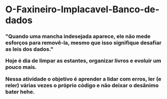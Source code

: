 # O-Faxineiro-Implacavel-Banco-de-dados

<h3> "Quando uma mancha indesejada aparece, ele não mede esforços para removê-la, mesmo que isso signifique desafiar as leis dos dados."

Hoje é dia de limpar as estantes, organizar livros e evoluir um pouco mais. 

<p>Nessa atividade o objetivo é aprender a lidar com erros, ler (e reler) várias vezes o próprio código e não deixar o desânimo bater hehe.</p>
